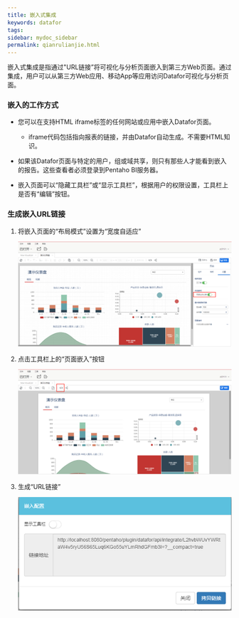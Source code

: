 ```yaml
---
title: 嵌入式集成
keywords: datafor
tags:
sidebar: mydoc_sidebar
permalink: qianrulianjie.html
---
```

嵌入式集成是指通过"URL链接”将可视化与分析页面嵌入到第三方Web页面。通过集成，用户可以从第三方Web应用、移动App等应用访问Datafor可视化与分析页面。

### 嵌入的工作方式

- 您可以在支持HTML iframe标签的任何网站或应用中嵌入Datafor页面。

  - iframe代码包括指向报表的链接，并由Datafor自动生成。不需要HTML知识。

- 如果该Datafor页面与特定的用户，组或域共享，则只有那些人才能看到嵌入的报告。这些查看者必须登录到Pentaho BI服务器。
- 嵌入页面可以“隐藏工具栏”或“显示工具栏”，根据用户的权限设置，工具栏上是否有“编辑”按钮。

### 生成嵌入URL链接

1. 将嵌入页面的“布局模式”设置为“宽度自适应”

   ![image-20191128141942098](../../../images/image-20191128141942098.png)

2. 点击工具栏上的“页面嵌入”按钮

   ![image-20191128141512328](../../../images/image-20191128141512328.png)

3. 生成“URL链接”

   ![image-20191128142102457](../../../images/image-20191128142102457.png)
